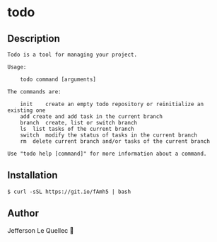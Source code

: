 # todo

## Description

```
Todo is a tool for managing your project.

Usage:

	todo command [arguments]
	
The commands are:

	init	create an empty todo repository or reinitialize an existing one
	add	create and add task in the current branch
	branch	create, list or switch branch
	ls	list tasks of the current branch
	switch	modify the status of tasks in the current branch
	rm	delete current branch and/or tasks of the current branch

Use "todo help [command]" for more information about a command.
```

## Installation

```
$ curl -sSL https://git.io/fAmh5 | bash
```

## Author

Jefferson Le Quellec 🐜
